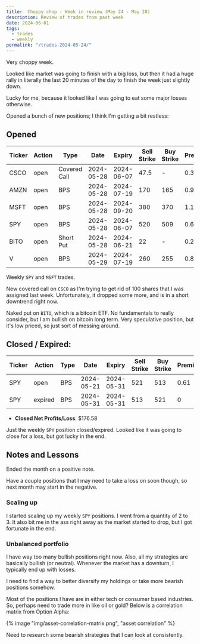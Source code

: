 ```yaml
---
title:  Choppy chop - Week in review (May 24 - May 28)
description: Review of trades from past week
date: 2024-06-01
tags:
  - trades
  - weekly
permalink: "/trades-2024-05-24/"
---
```


Very choppy week.

Looked like market was going to finish with a big loss, but then it had a huge rally in literally the last 20 minutes of the day to finish the week just slightly down.

Lucky for me, because it looked like I was going to eat some major losses otherwise.

Opened a bunch of new positions; I think I'm getting a bit restless:

## Opened

<div class="trade-table weekly full-width">

|**Ticker**|**Action**|**Type**|**Date**|**Expiry**|**Sell Strike**|**Buy Strike**|**Premium**|**Qty**|**Fee**|**Net**|
|---|---|---|---|---|---|---|---|---|---|---|
|CSCO|open|Covered Call|2024-05-28|2024-06-07|47.5|-|0.33|1|1.05|31.95|
|AMZN|open|BPS|2024-05-28|2024-07-19|170|165|0.9|2|2.82|177.18|
|MSFT|open|BPS|2024-05-28|2024-09-20|380|370|1.16|1|1.41|114.59|
|SPY|open|BPS|2024-05-28|2024-06-07|520|509|0.66|3|4.2|193.8|
|BITO|open|Short Put|2024-05-28|2024-06-21|22|-|0.22|1|0.8|21.2|
|V|open|BPS|2024-05-29|2024-07-19|260|255|0.89|2|1.4|176.6|

</div>

Weekly `SPY` and `MSFT` trades.

New covered call on `CSCO` as I'm trying to get rid of 100 shares that I was assigned last week.  Unfortunately, it dropped some more, and is in a short downtrend right now.

Naked put on `BITO`, which is a bitcoin ETF.  No fundamentals to really consider, but I am bullish on bitcoin long term.  Very speculative position, but it's low priced, so just sort of messing around.

## Closed / Expired:

<div class = "trade-table monthly full-width">

|**Ticker**|**Action**|**Type**|**Date**|**Expiry**|**Sell Strike**|**Buy Strike**|**Premium**|**Qty**|**Fee**|**Net**|**Profit/Loss**|
|---|---|---|---|---|---|---|---|---|---|---|---|
|SPY|open|BPS|2024-05-21|2024-05-31|521|513|0.61|3|6.42|176.58|$176.58|
|SPY|expired|BPS|2024-05-31|2024-05-31|513|521|0|3|0|0|

</div>

- **Closed Net Profits/Loss**: $176.58

Just the weekly `SPY` position closed/expired.  Looked like it was going to close for a loss, but got lucky in the end.

## Notes and Lessons

Ended the month on a positive note.

Have a couple positions that I may need to take a loss on soon though, so next month may start in the negative.

### Scaling up
I started scaling up my weekly `SPY` positions.  I went from a quantity of 2 to 3.  It also bit me in the ass right away as the market started to drop, but I got fortunate in the end.

### Unbalanced portfolio

I have way too many bullish positions right now.  Also, all my strategies are basically bullish (or neutral).  Whenever the market has a downturn, I typically end up with losses.

I need to find a way to better diversify my holdings or take more bearish positions somehow.  

Most of the positions I have are in either tech or consumer based industries.  So, perhaps need to trade more in like oil or gold?  Below is a correlation matrix from Option Alpha:
<div class = "full-width">
{% image "img/asset-correlation-matrix.png", "asset correlation" %}
</div>

Need to research some bearish strategies that I can look at consistently.